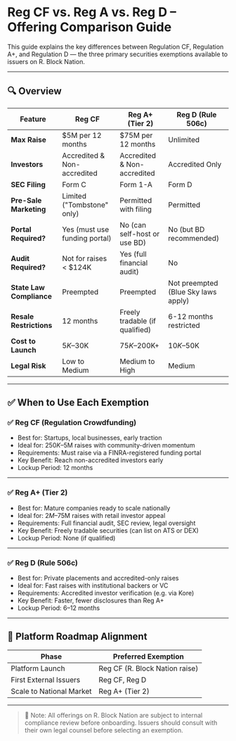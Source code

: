 # Reg CF vs. Reg A vs. Reg D – Offering Comparison Guide

This guide explains the key differences between Regulation CF, Regulation A+, and Regulation D — the three primary securities exemptions available to issuers on R. Block Nation.

---

## 🔍 Overview

| Feature              | Reg CF                      | Reg A+ (Tier 2)                  | Reg D (Rule 506c)               |
|----------------------|-----------------------------|----------------------------------|----------------------------------|
| **Max Raise**        | $5M per 12 months           | $75M per 12 months               | Unlimited                       |
| **Investors**        | Accredited & Non-accredited | Accredited & Non-accredited      | Accredited Only                |
| **SEC Filing**       | Form C                      | Form 1-A                         | Form D                         |
| **Pre-Sale Marketing** | Limited ("Tombstone" only) | Permitted with filing            | Permitted                      |
| **Portal Required?** | Yes (must use funding portal) | No (can self-host or use BD)     | No (but BD recommended)       |
| **Audit Required?**  | Not for raises < $124K      | Yes (full financial audit)       | No                             |
| **State Law Compliance** | Preempted                | Preempted                        | Not preempted (Blue Sky laws apply) |
| **Resale Restrictions** | 12 months                | Freely tradable (if qualified)   | 6-12 months restricted         |
| **Cost to Launch**   | $5K–$30K                    | $75K–$200K+                      | $10K–$50K                      |
| **Legal Risk**       | Low to Medium               | Medium to High                   | Medium                         |

---

## ✅ When to Use Each Exemption

### ✅ **Reg CF (Regulation Crowdfunding)**
- Best for: Startups, local businesses, early traction
- Ideal for: $250K–$5M raises with community-driven momentum
- Requirements: Must raise via a FINRA-registered funding portal
- Key Benefit: Reach non-accredited investors early
- Lockup Period: 12 months

---

### ✅ **Reg A+ (Tier 2)**
- Best for: Mature companies ready to scale nationally
- Ideal for: $2M–$75M raises with retail investor appeal
- Requirements: Full financial audit, SEC review, legal oversight
- Key Benefit: Freely tradable securities (can list on ATS or DEX)
- Lockup Period: None (if qualified)

---

### ✅ **Reg D (Rule 506c)**
- Best for: Private placements and accredited-only raises
- Ideal for: Fast raises with institutional backers or VC
- Requirements: Accredited investor verification (e.g. via Kore)
- Key Benefit: Faster, fewer disclosures than Reg A+
- Lockup Period: 6–12 months

---

## 🤝 Platform Roadmap Alignment

| Phase                      | Preferred Exemption       |
|---------------------------|---------------------------|
| Platform Launch           | Reg CF (R. Block Nation raise) |
| First External Issuers    | Reg CF, Reg D             |
| Scale to National Market  | Reg A+ (Tier 2)           |

---

> 📌 Note: All offerings on R. Block Nation are subject to internal compliance review before onboarding. Issuers should consult with their own legal counsel before selecting an exemption.


